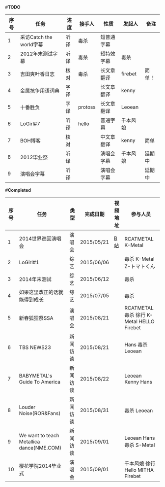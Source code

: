 #**TODO**

序号|任务|进度|接手人|性质| 发起人|备注|
-----|-----|------|--------|------|---------|------|
1|采访Catch the world字幕|听译|毒杀|短普通字幕| | |
2|2012年末测试字幕|听译|毒杀|短特效字幕|毒杀| |
3|吉田爽叶香日志|核对|毒杀|长文章翻译|firebet|简单！|
4|金属抗争用语词典|字译| |长文章翻译|kenny| |
5|十番胜负|字译|protoss|长文章翻译|Leoean| |
6|LoGirl#7|听译|hello |普通字幕|千本风娘| |
7|BOH博客|核对| |中文章翻译|kenny|简单|
8|2012毕业祭|听译| |演唱会字幕|千本风娘|延期中|
9|演唱会字幕|听译| |演唱会字幕| |延期中|

#**Completed**

序号|任务|类型|完成日期|视频地址|参与人员|
-----|------|-----|------------|-----------|----------|
1|2014世界巡回演唱会|演唱会|2015/05/21|[B站](http://www.bilibili.com/video/av2347484/)|RCATMETAL K-Metal|
2|LoGirl#1|综艺|2015/06/06| |毒杀 K-Metal Z-トマトくん |
3|2014年末测试|综艺|2015/06/12| |毒杀|
4|如果这里改正的话就能得到成长|综艺|2015/07/05| |毒杀|
5|新春狐狸祭SSA|演唱会|2015/08/21| |RCATMETAL 毒杀 徐行 K-Metal HELLO Firebet|
6|TBS NEWS23|新闻访谈|2015/08/21| |Hans 毒杀 Leoean|
7|BABYMETAL's Guide To America|新闻访谈|2015/08/22| |Leoean Kenny Hans|
8|Louder Noise(ROR&Fans)|新闻访谈|2015/08/31| |毒杀 Leoean|
9|We want to teach Metallica dance(NME.COM)|新闻访谈|2015/09/01| |Leoean Hans 毒杀 S-Metal|
10|樱花学院2014毕业式|演唱会|2015/09/01| |千本风娘 徐行 Hello MITHA Firebet|